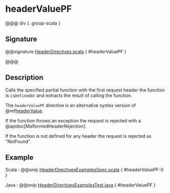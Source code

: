 # headerValuePF

@@@ div { .group-scala }

## Signature

@@signature [HeaderDirectives.scala](/akka-http/src/main/scala/akka/http/scaladsl/server/directives/HeaderDirectives.scala) { #headerValuePF }

@@@

## Description

Calls the specified partial function with the first request header the function is `isDefinedAt` and extracts the
result of calling the function.

The `headerValuePF` directive is an alternative syntax version of @ref[headerValue](headerValue.md).

If the function throws an exception the request is rejected with a @apidoc[MalformedHeaderRejection].

If the function is not defined for any header the request is rejected as "NotFound".

## Example

Scala
:  @@snip [HeaderDirectivesExamplesSpec.scala]($test$/scala/docs/http/scaladsl/server/directives/HeaderDirectivesExamplesSpec.scala) { #headerValuePF-0 }

Java
:  @@snip [HeaderDirectivesExamplesTest.java]($test$/java/docs/http/javadsl/server/directives/HeaderDirectivesExamplesTest.java) { #headerValuePF }
